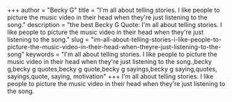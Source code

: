 +++
author = "Becky G"
title = "I'm all about telling stories. I like people to picture the music video in their head when they're just listening to the song."
description = "the best Becky G Quote: I'm all about telling stories. I like people to picture the music video in their head when they're just listening to the song."
slug = "im-all-about-telling-stories-i-like-people-to-picture-the-music-video-in-their-head-when-theyre-just-listening-to-the-song"
keywords = "I'm all about telling stories. I like people to picture the music video in their head when they're just listening to the song.,becky g,becky g quotes,becky g quote,becky g sayings,becky g saying,quotes, sayings,quote, saying, motivation"
+++
I'm all about telling stories. I like people to picture the music video in their head when they're just listening to the song.

